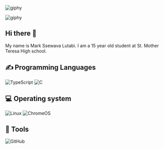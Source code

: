 ![giphy](https://github.com/user-attachments/assets/b1a8e9f3-4733-4cd6-a772-fab9183affa1)

![giphy](https://github.com/user-attachments/assets/da9eadd4-2bb2-4554-ab75-d659b4c03862)
## Hi there 👋



My name is Mark Ssewava Lutabi. I am a 15 year old student at St. Mother Teresa  High school.

 ## ✍ Programming Languages 
![TypeScript](https://img.shields.io/badge/typescript-%23007ACC.svg?style=for-the-badge&logo=typescript&logoColor=white)
![C](https://img.shields.io/badge/c-%2300599C.svg?style=for-the-badge&logo=c&logoColor=white)

## 💻 Operating system 
<img src="https://img.shields.io/badge/Linux-FCC624?logo=linux&logoColor=white" alt="Linux"></a>
<img src="https://img.shields.io/badge/chrome%20os-3d89fc?logo=google%20chrome&logoColor=white" alt="ChromeOS"></a>

##  🔧 Tools
  ![GitHub](https://img.shields.io/badge/github-%23121011.svg?style=for-the-badge&logo=github&logoColor=white)
